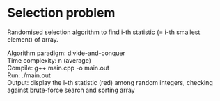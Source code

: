 # Selection problem
Randomised selection algorithm to find i-th statistic (= i-th smallest element) of array.

Algorithm paradigm: divide-and-conquer  
Time complexity: n (average)  
Compile: g++ main.cpp -o main.out  
Run: ./main.out  
Output: display the i-th statistic (red) among random integers, checking against brute-force search and sorting array
